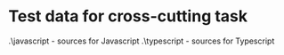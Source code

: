 # Test data for cross-cutting task
.\javascript - sources for Javascript
.\typescript - sources for Typescript